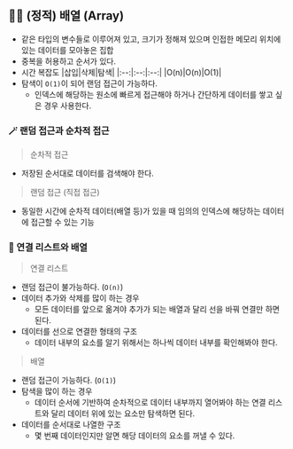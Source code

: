 ## 🧙‍♀️ (정적) 배열 (Array)

- 같은 타입의 변수들로 이루어져 있고, 크기가 정해져 있으며 인접한 메모리 위치에 있는 데이터를 모아놓은 집합
- 중복을 허용하고 순서가 있다.
- 시간 복잡도
  |삽입|삭제|탐색|
  |:--:|:--:|:--:|
  |O(n)|O(n)|O(1)|
- 탐색이 `O(1)`이 되어 랜덤 접근이 가능하다.
  - 인덱스에 해당하는 원소에 빠르게 접근해야 하거나 간단하게 데이터를 쌓고 싶은 경우 사용한다.

### 🪄 랜덤 접근과 순차적 접근

> 순차적 접근

- 저장된 순서대로 데이터를 검색해야 한다.

> 랜덤 접근 (직접 접근)

- 동일한 시간에 순차적 데이터(배열 등)가 있을 때 임의의 인덱스에 해당하는 데이터에 접근할 수 있는 기능

### 🔮 연결 리스트와 배열

> 연결 리스트

- 랜덤 접근이 불가능하다. (`O(n)`)
- 데이터 추가와 삭제를 많이 하는 경우
  - 모든 데이터를 앞으로 옮겨야 추가가 되는 배열과 달리 선을 바꿔 연결만 하면 된다.
- 데이터를 선으로 연결한 형태의 구조
  - 데이터 내부의 요소를 알기 위해서는 하나씩 데이터 내부를 확인해봐야 한다.

> 배열

- 랜덤 접근이 가능하다. (`O(1)`)
- 탐색을 많이 하는 경우
  - 데이터 순서에 기반하여 순차적으로 데이터 내부까지 열어봐야 하는 연결 리스트와 달리 데이터 위에 있는 요소만 탐색하면 된다.
- 데이터를 순서대로 나열한 구조
  - 몇 번째 데이터인지만 알면 해당 데이터의 요소를 꺼낼 수 있다.
